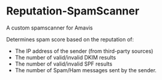 # Reputation-SpamScanner
A custom spamscanner for Amavis

Determines spam score based on the reputation of:
- The IP address of the sender (from third-party sources)
- The number of valid/invalid DKIM results
- The number of valid/invalid SPF results
- The number of Spam/Ham messages sent by the sender.
